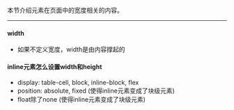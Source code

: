 本节介绍元素在页面中的宽度相关的内容。

---

#### width
* 如果不定义宽度，width是由内容撑起的

#### inline元素怎么设置width和height
* display: table-cell, block, inline-block,  flex
* position: absolute, fixed    (使得inline元素变成了块级元素)
* float除了none   (使得inline元素变成了块级元素)
